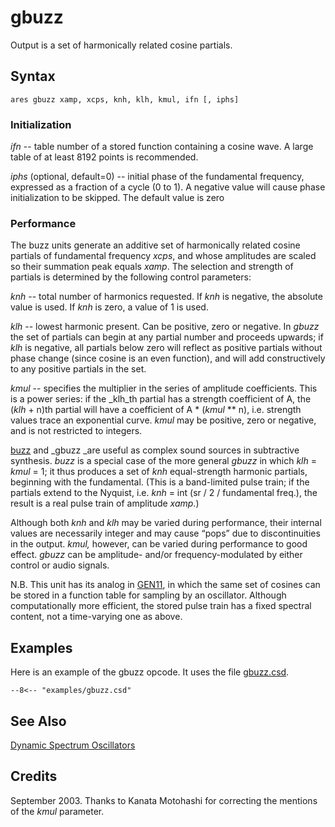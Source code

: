 <!--
id:gbuzz
category:Signal Generators:Dynamic Spectrum Oscillators
-->
# gbuzz
Output is a set of harmonically related cosine partials.

## Syntax
``` csound-orc
ares gbuzz xamp, xcps, knh, klh, kmul, ifn [, iphs]
```

### Initialization

_ifn_ -- table number of a stored function containing a cosine wave. A large table of at least 8192 points is recommended.

_iphs_ (optional, default=0) -- initial phase of the fundamental frequency, expressed as a fraction of a cycle (0 to 1). A negative value will cause phase initialization to be skipped. The default value is zero

### Performance

The buzz units generate an additive set of harmonically related cosine partials of fundamental frequency _xcps_, and whose amplitudes are scaled so their summation peak equals _xamp_. The selection and strength of partials is determined by the following control parameters:

_knh_ -- total number of harmonics requested. If _knh_ is negative, the absolute value is used. If _knh_ is zero, a value of 1 is used.

_klh_ -- lowest harmonic present. Can be positive, zero or negative. In _gbuzz_ the set of partials can begin at any partial number and proceeds upwards; if _klh_ is negative, all partials below zero will reflect as positive partials without phase change (since cosine is an even function), and will add constructively to any positive partials in the set.

_kmul_ -- specifies the multiplier in the series of amplitude coefficients. This is a power series: if the _klh_th partial has a strength coefficient of A, the (_klh_ + n)th partial will have a coefficient of A * (_kmul_ ** n), i.e. strength values trace an exponential curve. _kmul_ may be positive, zero or negative, and is not restricted to integers.

[buzz](../../opcodes/buzz) and _gbuzz _are useful as complex sound sources in subtractive synthesis. _buzz_ is a special case of the more general _gbuzz_ in which _klh_ = _kmul_ = 1; it thus produces a set of _knh_ equal-strength harmonic partials, beginning with the fundamental. (This is a band-limited pulse train; if the partials extend to the Nyquist, i.e. _knh_ = int (sr / 2 / fundamental freq.), the result is a real pulse train of amplitude _xamp_.)

Although both _knh_ and _klh_ may be varied during performance, their internal values are necessarily integer and may cause &#8220;pops&#8221; due to discontinuities in the output. _kmul,_ however, can be varied during performance to good effect. _gbuzz_ can be amplitude- and/or frequency-modulated by either control or audio signals.

N.B. This unit has its analog in [GEN11](../../scoregens/gen11), in which the same set of cosines can be stored in a function table for sampling by an oscillator. Although computationally more efficient, the stored pulse train has a fixed spectral content, not a time-varying one as above.

## Examples

Here is an example of the gbuzz opcode. It uses the file [gbuzz.csd](../../examples/gbuzz.csd).

``` csound-orc title="Example of the gbuzz opcode." linenums="1"
--8<-- "examples/gbuzz.csd"
```

## See Also

[Dynamic Spectrum Oscillators](../../siggen/dynamic)

## Credits

September 2003. Thanks to Kanata Motohashi for correcting the mentions of the _kmul_ parameter.
